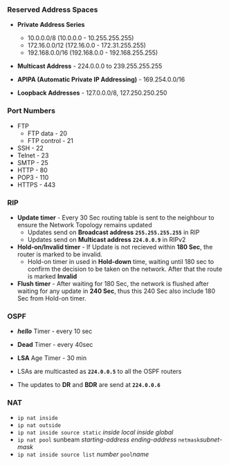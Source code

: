 ### Reserved Address Spaces

- **Private Address Series** 
  - 10.0.0.0/8 (10.0.0.0 - 10.255.255.255)
  - 172.16.0.0/12 (172.16.0.0 - 172.31.255.255)
  - 192.168.0.0/16 (192.168.0.0 - 192.168.255.255)

- **Multicast Address** - 224.0.0.0 to 239.255.255.255

- **APIPA (Automatic Private IP Addressing)** - 169.254.0.0/16

- **Loopback Addresses** - 127.0.0.0/8, 127.250.250.250

### Port Numbers

- FTP 
  - FTP data - 20
  - FTP control - 21
- SSH - 22
- Telnet - 23
- SMTP - 25
- HTTP - 80
- POP3 - 110
- HTTPS - 443

### RIP 

- **Update timer** - Every 30 Sec routing table is sent to the neighbour to ensure the Network Topology remains updated
  - Updates send on **Broadcast address** **`255.255.255.255`** in RIP
  - Updates send on **Multicast address** **`224.0.0.9`** in RIPv2
- **Hold-on/Invalid timer** - If Update is not recieved within **180 Sec**, the router is marked to be invalid.
  - Hold-on timer in used in **Hold-down** time, waiting until 180 sec to confirm the decision to be taken on the network. After that the route is marked **Invalid**
- **Flush timer** - After waiting for 180 Sec, the network is flushed after waiting for any update in **240 Sec**, thus this 240 Sec also include 180 Sec from Hold-on timer.

### OSPF

- ***hello*** Timer - every 10 sec
- **Dead** Timer - every 40sec 
- **LSA** Age Timer - 30 min

- LSAs are multicasted as **`224.0.0.5`** to all the OSPF routers
- The updates to **DR** and **BDR** are send at **`224.0.0.6`**

### NAT 

- `ip nat inside`
- `ip nat outside`
- `ip nat inside source static` *inside local* *inside global*
- `ip nat pool` sunbeam *starting-address* *ending-address* `netmask`*subnet-mask*
- `ip nat inside source list` *number* `pool`*name*  

